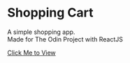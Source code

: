 # Shopping Cart

A simple shopping app. \
Made for The Odin Project with ReactJS

[Click Me to View](https://rileyloudon.github.io/shopping-cart/)

